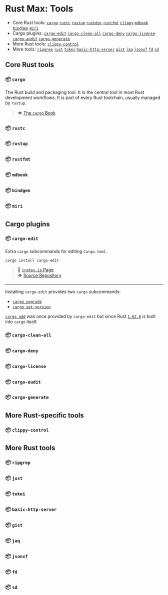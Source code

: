# Rust Max: Tools

- Core Rust tools:
  [`cargo`](#user-content--cargo)
  [`rustc`](#user-content--rustc)
  [`rustup`](#user-content--rustup)
  [`rustdoc`](#user-content--rustdoc)
  [`rustfmt`](#user-content--rustfmt)
  [`clippy`](#user-content--clippy)
  [`mdbook`](#user-content--mdbook)
  [`bindgen`](#user-content--bindgen)
  [`miri`](#user-content--miri)
- Cargo plugins:
  [`cargo-edit`](#user-content--cargo-edit)
  [`cargo-clean-all`](#user-content--cargo-clean-all)
  [`cargo-deny`](#user-content--cargo-deny)
  [`cargo-license`](#user-content--cargo-license)
  [`cargo-audit`](#user-content--cargo-audit)
  [`cargo-generate`](#user-content--cargo-generate)
- More Rust tools:
  [`clippy-control`](#user-content--clippy-control)
- More tools:
  [`ripgrep`](#user-content--ripgrep)
  [`just`](#user-content--just)
  [`tokei`](#user-content--tokei)
  [`basic-http-server`](#user-content--clippy-control)
  [`gist`](#user-content-gist)
  [`jaq`](#user-content-jaq)
  [`jsonxf`](#user-content-jsonxf)
  [`fd`](#user-content--fd)
  [`sd`](#user-content--sd)



## Core Rust tools

### 📦 `cargo`

The Rust build and packaging tool.
It is the central tool in most Rust development workflows.
It is part of every Rust toolchain,
usually managed by `rustup`.

> 👁️  [The `cargo` Book](https://doc.rust-lang.org/cargo/index.html)


### 📦 `rustc`
### 📦 `rustup`
### 📦 `rustfmt`
### 📦 `mdbook`
### 📦 `bindgen`
### 📦 `miri`




## Cargo plugins


### 📦 `cargo-edit`

Extra `cargo` subcommands for editing `Cargo.toml`.

```
cargo install cargo-edit
```

> 🥡 [`crates.io` Page](https://crates.io/crates/cargo-edit)\
> 👁️  [Source Repository](https://github.com/killercup/cargo-edit)

---

Installing `cargo-edit` provides two `cargo` subcommands:

- [`cargo upgrade`](https://github.com/killercup/cargo-edit#cargo-upgrade)
- [`cargo set-version`](https://github.com/killercup/cargo-edit#cargo-set-version)

[`cargo add`](https://doc.rust-lang.org/cargo/commands/cargo-add.html)
was once provided by `cargo-edit` but since Rust [`1.62.0`](https://blog.rust-lang.org/2022/06/30/Rust-1.62.0.html)
is built into `cargo` itself.



### 📦 `cargo-clean-all`
### 📦 `cargo-deny`
### 📦 `cargo-license`
### 📦 `cargo-audit`
### 📦 `cargo-generate`



## More Rust-specific tools

### 📦 `clippy-control`

## More Rust tools

### 📦 `ripgrep`
### 📦 `just`
### 📦 `tokei`
### 📦 `basic-http-server`
### 📦 `gist`
### 📦 `jaq`
### 📦 `jsonxf`
### 📦 `fd`
### 📦 `sd`
